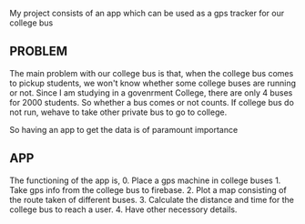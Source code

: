 My project consists of an app which can be used as a gps tracker
for our college bus

PROBLEM
-------

The main problem with our college bus is that, when the college bus comes
to pickup students, we won't know whether some college buses are running or
not. Since I am studying in a govenrment College, there are only 4 buses
for 2000 students. So whether a bus comes or not counts. If college
bus do not run, wehave to take other private bus to go to college.

So having an app to get the data is of paramount importance


APP
---
The functioning of the app is,
    0. Place a gps machine in college buses
	1. Take gps info from the college bus to firebase.
	2. Plot a map consisting of the route taken of different buses.
	3. Calculate the distance and time for the college bus to reach a user.
	4. Have other necessory details.

